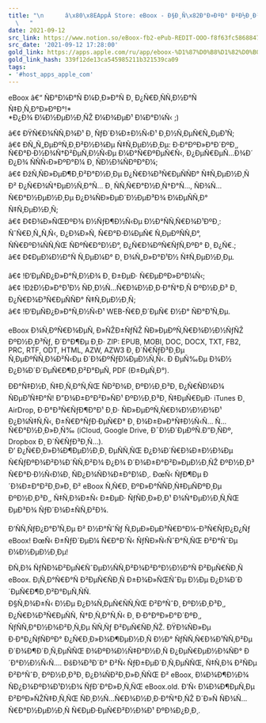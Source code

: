 ```yaml
---
title: "\n      â\x80\x8EAppÂ Store: eBoox - Ð§Ð¸Ñ\x82Ð°Ð»ÐºÐ° ÐºÐ½Ð¸Ð³ fb2 ePub\n
  \   "
date: 2021-09-12
src_link: https://www.notion.so/eBoox-fb2-ePub-REDIT-OOO-f8f63fc5868847e2a1b7466d830132ae
src_date: '2021-09-12 17:28:00'
gold_link: https://apps.apple.com/ru/app/eboox-%D1%87%D0%B8%D1%82%D0%B0%D0%BB%D0%BA%D0%B0-%D0%BA%D0%BD%D0%B8%D0%B3-fb2-epub/id1489172068
gold_link_hash: 339f12de13ca545985211b321539ca09
tags:
- '#host_apps_apple_com'
---
```


eBoox â€“ ÑÐ°Ð¼Ð°Ñ Ð¼Ð¸Ð»Ð°Ñ Ð¸ Ð¿Ñ€Ð¸ÑÑ‚Ð½Ð°Ñ Ñ‡Ð¸Ñ‚Ð°Ð»ÐºÐ°!\*  
\*Ð¿Ð¾ Ð¼Ð½ÐµÐ½Ð¸ÑŽ Ð¼Ð¾ÐµÐ¹ Ð¼Ð°Ð¼Ñ‹ ;)  
  
â€¢ ÐŸÑ€Ð¾ÑÑ‚Ð¾Ð¹ Ð¸ ÑƒÐ´Ð¾Ð±Ð½Ñ‹Ð¹ Ð¸Ð½Ñ‚ÐµÑ€Ñ„ÐµÐ¹Ñ;  
â€¢ Ð­Ñ„Ñ„ÐµÐºÑ‚Ð¸Ð²Ð½Ð¾Ðµ Ñ‡Ñ‚ÐµÐ½Ð¸Ðµ: Ð·Ð°ÐºÐ»Ð°Ð´ÐºÐ¸, Ñ€Ð°Ð·Ð½Ð¾Ñ†Ð²ÐµÑ‚Ð½Ñ‹Ðµ Ð¼Ð°Ñ€ÐºÐµÑ€Ñ‹, Ð¿ÐµÑ€ÐµÑ…Ð¾Ð´ Ð¿Ð¾ ÑÑÑ‹Ð»ÐºÐ°Ð¼ Ð¸ ÑÐ½Ð¾ÑÐºÐ°Ð¼;  
â€¢ ÐžÑ‚ÑÐ»ÐµÐ¶Ð¸Ð²Ð°Ð½Ð¸Ðµ Ð¿Ñ€Ð¾Ð³Ñ€ÐµÑÑÐ° Ñ‡Ñ‚ÐµÐ½Ð¸Ñ Ð² Ð¿Ñ€Ð¾Ñ†ÐµÐ½Ñ‚Ð°Ñ… Ð¸ ÑÑ‚Ñ€Ð°Ð½Ð¸Ñ†Ð°Ñ…, ÑÐ¾Ñ…Ñ€Ð°Ð½ÐµÐ½Ð¸Ðµ Ð¿Ð¾ÑÐ»ÐµÐ´Ð½ÐµÐ³Ð¾ Ð¼ÐµÑÑ‚Ð° Ñ‡Ñ‚ÐµÐ½Ð¸Ñ;  
â€¢ Ð¢Ð¾Ð»ÑŒÐºÐ¾ Ð½ÑƒÐ¶Ð½Ñ‹Ðµ Ð½Ð°ÑÑ‚Ñ€Ð¾Ð¹ÐºÐ¸: ÑˆÑ€Ð¸Ñ„Ñ‚Ñ‹, Ð¿Ð¾Ð»Ñ, Ñ€Ð°Ð·Ð¼ÐµÑ€ Ñ‚ÐµÐºÑÑ‚Ð°, ÑÑ€ÐºÐ¾ÑÑ‚ÑŒ ÑÐºÑ€Ð°Ð½Ð°, Ð¿Ñ€Ð¾ÐºÑ€ÑƒÑ‚ÐºÐ° Ð¸ Ð¿Ñ€.;  
â€¢ Ð¢ÐµÐ¼Ð½Ð°Ñ Ñ‚ÐµÐ¼Ð° Ð¸ Ð¾Ñ„Ð»Ð°Ð¹Ð½ Ñ‡Ñ‚ÐµÐ½Ð¸Ðµ.  
  
â€¢ !Ð‘ÐµÑÐ¿Ð»Ð°Ñ‚Ð½Ð¾ Ð¸ Ð±ÐµÐ· Ñ€ÐµÐºÐ»Ð°Ð¼Ñ‹;  
â€¢ !ÐžÐ½Ð»Ð°Ð¹Ð½ ÑÐ¸Ð½Ñ…Ñ€Ð¾Ð½Ð¸Ð·Ð°Ñ†Ð¸Ñ ÐºÐ½Ð¸Ð³ Ð¸ Ð¿Ñ€Ð¾Ð³Ñ€ÐµÑÑÐ° Ñ‡Ñ‚ÐµÐ½Ð¸Ñ;  
â€¢ !Ð‘ÐµÑÐ¿Ð»Ð°Ñ‚Ð½Ñ‹Ð¹ WEB-Ñ€Ð¸Ð´ÐµÑ€ Ð½Ð° ÑÐ°Ð¹Ñ‚Ðµ.  
  
eBoox Ð¾Ñ‚ÐºÑ€Ð¾ÐµÑ‚ Ð»ÑŽÐ±ÑƒÑŽ ÑÐ»ÐµÐºÑ‚Ñ€Ð¾Ð½Ð½ÑƒÑŽ ÐºÐ½Ð¸Ð³Ñƒ, Ð´Ð°Ð¶Ðµ Ð¸Ð· ZIP: EPUB, MOBI, DOC, DOCX, TXT, FB2, PRC, RTF, ODT, HTML, AZW, AZW3 Ð¸ Ð´Ñ€ÑƒÐ³Ð¸Ðµ Ñ‚ÐµÐºÑÑ‚Ð¾Ð²Ñ‹Ðµ Ð´Ð¾ÐºÑƒÐ¼ÐµÐ½Ñ‚Ñ‹. Ð ÐµÑ‰Ðµ Ð¾Ð½ Ð¿Ð¾Ð´Ð´ÐµÑ€Ð¶Ð¸Ð²Ð°ÐµÑ‚ PDF (Ð±ÐµÑ‚Ð°).  
  
ÐÐ°Ñ‡Ð½Ð¸ Ñ‡Ð¸Ñ‚Ð°Ñ‚ÑŒ ÑÐ²Ð¾Ð¸ ÐºÐ½Ð¸Ð³Ð¸ Ð¿Ñ€ÑÐ¼Ð¾ ÑÐµÐ¹Ñ‡Ð°Ñ! Ð”Ð¾Ð±Ð°Ð²Ð»ÑÐ¹ ÐºÐ½Ð¸Ð³Ð¸ Ñ‡ÐµÑ€ÐµÐ· iTunes Ð¸ AirDrop, Ð·Ð°Ð³Ñ€ÑƒÐ¶Ð°Ð¹ Ð¸Ð· ÑÐ»ÐµÐºÑ‚Ñ€Ð¾Ð½Ð½Ð¾Ð¹ Ð¿Ð¾Ñ‡Ñ‚Ñ‹, Ð±Ñ€Ð°ÑƒÐ·ÐµÑ€Ð° Ð¸ Ð¾Ð±Ð»Ð°Ñ‡Ð½Ñ‹Ñ… Ñ…Ñ€Ð°Ð½Ð¸Ð»Ð¸Ñ‰ (iCloud, Google Drive, Ð¯Ð½Ð´ÐµÐºÑ.Ð”Ð¸ÑÐº, Dropbox Ð¸ Ð´Ñ€ÑƒÐ³Ð¸Ñ…).  
Ð’ Ð¿Ñ€Ð¸Ð»Ð¾Ð¶ÐµÐ½Ð¸Ð¸ ÐµÑÑ‚ÑŒ Ð¿Ð¾Ð´Ñ€Ð¾Ð±Ð½Ð¾Ðµ Ñ€ÑƒÐºÐ¾Ð²Ð¾Ð´ÑÑ‚Ð²Ð¾ Ð¿Ð¾ Ð´Ð¾Ð±Ð°Ð²Ð»ÐµÐ½Ð¸ÑŽ ÐºÐ½Ð¸Ð³ Ñ€Ð°Ð·Ð½Ñ‹Ð¼Ð¸ ÑÐ¿Ð¾ÑÐ¾Ð±Ð°Ð¼Ð¸. ÐœÑ‹ ÑƒÐ¶Ðµ Ð´Ð¾Ð±Ð°Ð²Ð¸Ð»Ð¸ Ð² eBoox Ñ‚Ñ€Ð¸ ÐºÐ»Ð°ÑÑÐ¸Ñ‡ÐµÑÐºÐ¸Ðµ ÐºÐ½Ð¸Ð³Ð¸, Ñ‡Ñ‚Ð¾Ð±Ñ‹ Ð±ÐµÐ· ÑƒÑÐ¸Ð»Ð¸Ð¹ Ð¾Ñ†ÐµÐ½Ð¸Ñ‚ÑŒ ÐµÐ³Ð¾ ÑƒÐ´Ð¾Ð±ÑÑ‚Ð²Ð¾.  
  
Ð’ÑÑ‚ÑƒÐ¿Ð°Ð¹Ñ‚Ðµ Ð² Ð½Ð°ÑˆÑƒ Ñ‚ÐµÐ»ÐµÐ³Ñ€Ð°Ð¼-Ð³Ñ€ÑƒÐ¿Ð¿Ñƒ eBoox! ÐœÑ‹ Ð±ÑƒÐ´ÐµÐ¼ Ñ€Ð°Ð´Ñ‹ ÑƒÑÐ»Ñ‹ÑˆÐ°Ñ‚ÑŒ Ð²Ð°ÑˆÐµ Ð¼Ð½ÐµÐ½Ð¸Ðµ!  
  
Ð­Ñ‚Ð¾ ÑƒÑÐ¾Ð²ÐµÑ€ÑˆÐµÐ½ÑÑ‚Ð²Ð¾Ð²Ð°Ð½Ð½Ð°Ñ Ð²ÐµÑ€ÑÐ¸Ñ eBoox. Ð¡Ñ‚Ð°Ñ€Ð°Ñ Ð²ÐµÑ€ÑÐ¸Ñ Ð±Ð¾Ð»ÑŒÑˆÐµ Ð½Ðµ Ð¿Ð¾Ð´Ð´ÐµÑ€Ð¶Ð¸Ð²Ð°ÐµÑ‚ÑÑ.  
Ð§Ñ‚Ð¾Ð±Ñ‹ Ð½Ðµ Ð¿Ð¾Ñ‚ÐµÑ€ÑÑ‚ÑŒ Ð²Ð°ÑˆÐ¸ ÐºÐ½Ð¸Ð³Ð¸, Ð¿Ñ€Ð¾Ð³Ñ€ÐµÑÑ, Ñ†Ð¸Ñ‚Ð°Ñ‚Ñ‹ Ð¸ Ð·Ð°ÐºÐ»Ð°Ð´ÐºÐ¸, ÑƒÑÑ‚Ð°Ð½Ð¾Ð²Ð¸Ñ‚Ðµ ÑÑ‚Ñƒ Ð²ÐµÑ€ÑÐ¸ÑŽ. ÐŸÐ¾ÑÐ»Ðµ Ð·Ð°Ð¿ÑƒÑÐºÐ° Ð¿Ñ€Ð¸Ð»Ð¾Ð¶ÐµÐ½Ð¸Ñ Ð½Ð° ÑƒÑÑ‚Ñ€Ð¾Ð¹ÑÑ‚Ð²Ðµ Ð´Ð¾Ð¶Ð´Ð¸Ñ‚ÐµÑÑŒ Ð¾ÐºÐ¾Ð½Ñ‡Ð°Ð½Ð¸Ñ Ð¿ÐµÑ€ÐµÐ½Ð¾ÑÐ° Ð´Ð°Ð½Ð½Ñ‹Ñ…. ÐšÐ¾Ð³Ð´Ð° Ð²Ñ‹ ÑƒÐ±ÐµÐ´Ð¸Ñ‚ÐµÑÑŒ, Ñ‡Ñ‚Ð¾ Ð²ÑÐµ Ð²Ð°ÑˆÐ¸ ÐºÐ½Ð¸Ð³Ð¸ Ð¿Ð¾ÑÐ²Ð¸Ð»Ð¸ÑÑŒ Ð² eBoox, Ð¼Ð¾Ð¶Ð½Ð¾ ÑÐ¿Ð¾ÐºÐ¾Ð¹Ð½Ð¾ ÑƒÐ´Ð°Ð»Ð¸Ñ‚ÑŒ eBoox.old. Ð’Ñ‹ Ð¼Ð¾Ð¶ÐµÑ‚Ðµ Ð²ÐºÐ»ÑŽÑ‡Ð¸Ñ‚ÑŒ ÑÐ¸Ð½Ñ…Ñ€Ð¾Ð½Ð¸Ð·Ð°Ñ†Ð¸ÑŽ Ð´Ð»Ñ ÑÐ¾Ñ…Ñ€Ð°Ð½ÐµÐ½Ð¸Ñ Ñ€ÐµÐ·ÐµÑ€Ð²Ð½Ð¾Ð¹ ÐºÐ¾Ð¿Ð¸Ð¸.